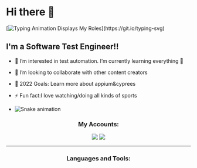 # Hi there 👋 
[![Typing Animation Displays My Roles](https://readme-typing-svg.herokuapp.com?color=%2336BCF7&lines=Hello+I'm+Abdulkadir+OKUMUS;Welcome+to+my+Github+profile;I'm+learning+The+Software+Automation+Engineer+;)](https://git.io/typing-svg)


## I'm a Software Test Engineer!!

- 🌱  I’m interested in test automation. I’m currently learning everything 🤣
- 👯 I’m looking to collaborate with other content creators
- 🥅 2022 Goals: Learn more about appium&cyprees
- ⚡ Fun fact:I love watching/doing all kinds of sports

- ![Snake animation](https://github.com/yamangokhan/yamangokhan/blob/output/github-contribution-grid-snake.svg)



<div align="center">
  
 <h3 align="center">My Accounts:</h3>
<p align="center">

 <a href="https://www.linkedin.com/in/abdulkadir-okumus"><img src="https://img.shields.io/badge/linkedin-0077B5.svg?style=for-the-badge&logo=linkedin&logoColor=white"/></a>
  <a href="mailto:kdrokumus35@gmail.com"><img src="https://img.shields.io/badge/e‑mail-D14836.svg?style=for-the-badge&logo=GMail&logoColor=white"/></a> 
 
</p>
</div>
<hr/>
<div align="center">



### Languages and Tools:


